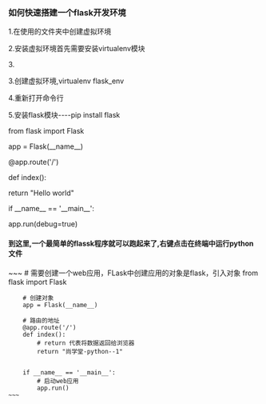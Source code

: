 <h3>如何快速搭建一个flask开发环境</h3>
<p>1.在使用的文件夹中创建虚拟环境</p>
 <p>2.安装虚拟环境首先需要安装virtualenv模块</p>
   <p>3.</p>
   <p>3.创建虚拟环境,virtualenv flask_env</p>
   <p>4.重新打开命令行</p>
   <p>5.安装flask模块----pip install flask</p>
   <p></p>
   <p>from flask import Flask</p>
   <p>app = Flask(__name__)</p>
   <p>@app.route('/')</p>
   <p>def index():</p>
   <p>    return "Hello world"</p>
   <p>if __name__ == '__main__':</p>
   <p>    app.run(debug=true)</p>
   <h4>到这里,一个最简单的flassk程序就可以跑起来了,右键点击在终端中运行python文件</h4>
    ~~~
        # 需要创建一个web应用，FLask中创建应用的对象是flask，引入对象
        from flask import Flask
        
        # 创建对象
        app = Flask(__name__)

        # 路由的地址
        @app.route('/')
        def index():
            # return 代表将数据返回给浏览器
            return "尚学堂-python--1"


        if __name__ == '__main__':
            # 启动web应用
            app.run()
    ~~~
